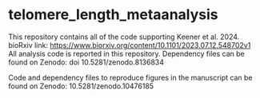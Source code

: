 # telomere_length_metaanalysis

This repository contains all of the code supporting Keener et al. 2024. 
bioRxiv link: https://www.biorxiv.org/content/10.1101/2023.07.12.548702v1
All analysis code is reported in this repository.
Dependency files can be found on Zenodo: doi 10.5281/zenodo.8136834

Code and dependency files to reproduce figures in the manuscript can be found on Zenodo: 10.5281/zenodo.10476185
